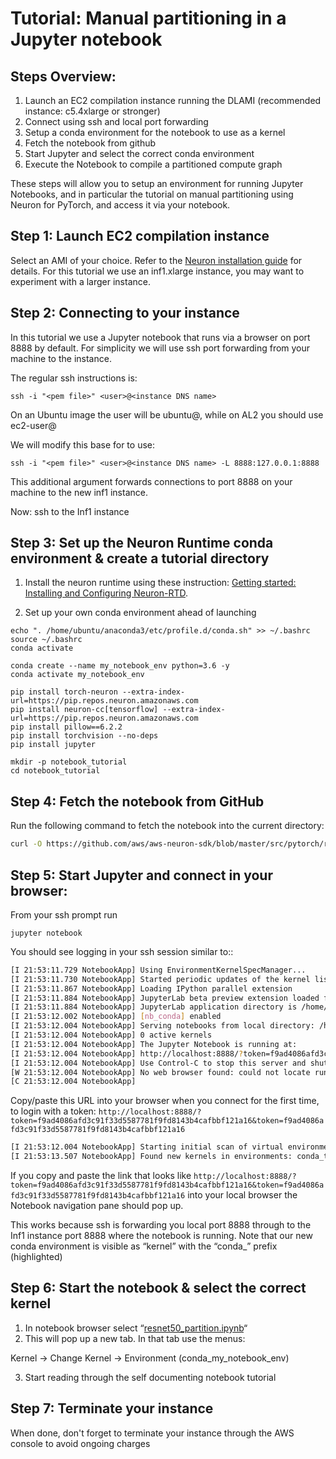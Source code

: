 # Tutorial: Manual partitioning in a Jupyter notebook

## Steps Overview:

1. Launch an EC2 compilation instance running the DLAMI (recommended instance: c5.4xlarge or stronger)
2. Connect using ssh and local port forwarding
3. Setup a conda environment for the notebook to use as a kernel
4. Fetch the notebook from github
5. Start Jupyter and select the correct conda environment
6. Execute the Notebook to compile a partitioned compute graph

These steps will allow you to setup an environment for running Jupyter Notebooks, and in particular the tutorial on manual partitioning using Neuron for PyTorch, and access it via your notebook.

## Step 1: Launch EC2 compilation instance

Select an AMI of your choice. Refer to the [Neuron installation guide](../neuron-install-guide.md) for details. For this tutorial we use an inf1.xlarge instance, you may want to experiment with a larger instance.

## Step 2: Connecting to your instance

In this tutorial we use a Jupyter notebook that runs via a browser on port 8888 by default.  For simplicity we will use ssh port forwarding from your machine to the instance.

The regular ssh instructions is:

```
ssh -i "<pem file>" <user>@<instance DNS name>
```

On an Ubuntu image the user will be ubuntu@, while on AL2 you should use ec2-user@

We will modify this base for to use:

```
ssh -i "<pem file>" <user>@<instance DNS name> -L 8888:127.0.0.1:8888
```

This additional argument forwards connections to port 8888 on your machine to the new inf1 instance.

Now: ssh to the Inf1 instance

## Step 3: Set up the Neuron Runtime conda environment & create a tutorial directory

1) Install the neuron runtime using these instruction:  [Getting started: Installing and Configuring Neuron-RTD](../neuron-runtime/nrt_start.md).

2) Set up your own conda environment ahead of launching 

```
echo ". /home/ubuntu/anaconda3/etc/profile.d/conda.sh" >> ~/.bashrc
source ~/.bashrc
conda activate

conda create --name my_notebook_env python=3.6 -y
conda activate my_notebook_env

pip install torch-neuron --extra-index-url=https://pip.repos.neuron.amazonaws.com
pip install neuron-cc[tensorflow] --extra-index-url=https://pip.repos.neuron.amazonaws.com
pip install pillow==6.2.2
pip install torchvision --no-deps
pip install jupyter

mkdir -p notebook_tutorial
cd notebook_tutorial
```

## Step 4: Fetch the notebook from GitHub

Run the following command to fetch the notebook into the current directory:

```bash
curl -O https://github.com/aws/aws-neuron-sdk/blob/master/src/pytorch/resnet50_partition.ipynb
```


## Step 5: Start Jupyter and connect in your browser:

From your ssh prompt run

```
jupyter notebook
```

You should see logging in your ssh session similar to::

```bash
[I 21:53:11.729 NotebookApp] Using EnvironmentKernelSpecManager...
[I 21:53:11.730 NotebookApp] Started periodic updates of the kernel list (every 3 minutes).
[I 21:53:11.867 NotebookApp] Loading IPython parallel extension
[I 21:53:11.884 NotebookApp] JupyterLab beta preview extension loaded from /home/ubuntu/anaconda3/lib/python3.6/site-packages/jupyterlab
[I 21:53:11.884 NotebookApp] JupyterLab application directory is /home/ubuntu/anaconda3/share/jupyter/lab
[I 21:53:12.002 NotebookApp] [nb_conda] enabled
[I 21:53:12.004 NotebookApp] Serving notebooks from local directory: /home/ubuntu/tutorial
[I 21:53:12.004 NotebookApp] 0 active kernels
[I 21:53:12.004 NotebookApp] The Jupyter Notebook is running at:
[I 21:53:12.004 NotebookApp] http://localhost:8888/?token=f9ad4086afd3c91f33d5587781f9fd8143b4cafbbf121a16
[I 21:53:12.004 NotebookApp] Use Control-C to stop this server and shut down all kernels (twice to skip confirmation).
[W 21:53:12.004 NotebookApp] No web browser found: could not locate runnable browser.
[C 21:53:12.004 NotebookApp] 
```

 Copy/paste this URL into your browser when you connect for the first time,
 to login with a token:
 `http://localhost:8888/?token=f9ad4086afd3c91f33d5587781f9fd8143b4cafbbf121a16&token=f9ad4086afd3c91f33d5587781f9fd8143b4cafbbf121a16`
 
```bash
[I 21:53:12.004 NotebookApp] Starting initial scan of virtual environments...
[I 21:53:13.507 NotebookApp] Found new kernels in environments: conda_tensorflow2_p27, conda_aws_neuron_mxnet_p36, conda_anaconda3, conda_tensorflow_p27, conda_chainer_p27, conda_python3, conda_tensorflow_p36, conda_aws_neuron_tensorflow_p36, conda_mxnet_p27, **conda_my_notebook_env**, conda_tensorflow2_p36, conda_pytorch_p27, conda_python2, conda_chainer_p36, conda_mxnet_p36, conda_pytorch_p36
```

If you copy and paste the link that looks like `http://localhost:8888/?token=f9ad4086afd3c91f33d5587781f9fd8143b4cafbbf121a16&token=f9ad4086afd3c91f33d5587781f9fd8143b4cafbbf121a16` into your local browser the Notebook navigation pane should pop up.  

This works because ssh is forwarding you local port 8888 through to the Inf1 instance port 8888 where the notebook is running.  Note that our new conda environment is visible as “kernel” with the “conda_” prefix (highlighted)

## Step 6: Start the notebook & select the correct kernel

1) In notebook browser select “[resnet50_partition.ipynb](http://localhost:8888/notebooks/resnet50_partition.ipynb)“
2) This will pop up a new tab.  In that tab use the menus:

Kernel → Change Kernel → Environment (conda_my_notebook_env)

3) Start reading through the self documenting notebook tutorial

## Step 7: Terminate your instance

When done, don't forget to terminate your instance through the AWS console to avoid ongoing charges
